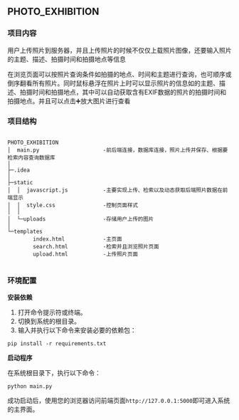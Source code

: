 ## PHOTO_EXHIBITION
### 项目内容
用户上传照片到服务器，并且上传照片的时候不仅仅上载照片图像，还要输入照片的主题、描述、拍摄时间和拍摄地点等信息

在浏览页面可以按照片查询条件如拍摄的地点、时间和主题进行查询，也可顺序或倒序翻看所有照片。同时鼠标悬浮在照片上时可以显示照片的信息如的主题、描述、拍摄时间和拍摄地点，其中可以自动获取含有EXIF数据的照片的拍摄时间和拍摄地点。并且可以点击➕放大图片进行查看

### 项目结构
<pre>
<code class="tree">
PHOTO_EXHIBITION
│  main.py                    -前后端连接，数据库连接，照片上传并保存、根据要检索内容查询数据库
│
├─.idea
│
├─static
│  │  javascript.js           -主要实现上传、检索以及动态获取后端照片数据在前端显示
│  │  style.css               -控制页面样式
│  │
│  └─uploads                  -存储用户上传的图片
│
└─templates
        index.html            -主页面
        search.html           -检索并且浏览照片页面
        upload.html           -上传照片页面
</code>
</pre>

### 环境配置

**安装依赖**

1. 打开命令提示符或终端。
2. 切换到系统的根目录。
3. 输入并执行以下命令来安装必要的依赖包：

```
pip install -r requirements.txt
```

**启动程序**

在系统根目录下，执行以下命令：

```
python main.py
```

成功启动后，使用您的浏览器访问前端页面`http://127.0.0.1:5000`即可进入系统的主界面。

